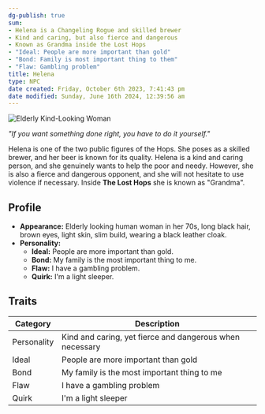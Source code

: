 ```yaml
---
dg-publish: true
sum:
- Helena is a Changeling Rogue and skilled brewer
- Kind and caring, but also fierce and dangerous
- Known as Grandma inside the Lost Hops
- "Ideal: People are more important than gold"
- "Bond: Family is most important thing to them"
- "Flaw: Gambling problem"
title: Helena
type: NPC
date created: Friday, October 6th 2023, 7:41:43 pm
date modified: Sunday, June 16th 2024, 12:39:56 am
---
```

![Elderly Kind-Looking Woman](_Helena.png)

_"If you want something done right, you have to do it yourself."_

Helena is one of the two public figures of the Hops. She poses as a skilled brewer, and her beer is known for its quality. Helena is a kind and caring person, and she genuinely wants to help the poor and needy. However, she is also a fierce and dangerous opponent, and she will not hesitate to use violence if necessary. Inside **The Lost Hops** she is known as "Grandma".

## Profile

- **Appearance:** Elderly looking human woman in her 70s, long black hair, brown eyes, light skin, slim build, wearing a black leather cloak.
- **Personality:** 
  - **Ideal:** People are more important than gold.
  - **Bond:** My family is the most important thing to me.
  - **Flaw:** I have a gambling problem.
  - **Quirk:** I'm a light sleeper.

## Traits

| Category     | Description                                  |
|--------------|----------------------------------------------|
| Personality  | Kind and caring, yet fierce and dangerous when necessary |
| Ideal        | People are more important than gold          |
| Bond         | My family is the most important thing to me  |
| Flaw         | I have a gambling problem                    |
| Quirk        | I'm a light sleeper                          |
